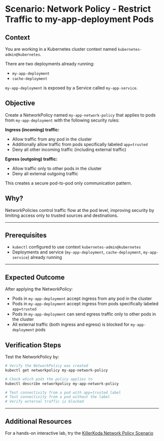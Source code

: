 # Scenario: Network Policy - Restrict Traffic to my-app-deployment Pods

## Context
You are working in a Kubernetes cluster context named `kubernetes-admin@kubernetes`.

There are two deployments already running:
- `my-app-deployment`
- `cache-deployment`

`my-app-deployment` is exposed by a Service called `my-app-service`.

## Objective
Create a NetworkPolicy named `my-app-network-policy` that applies to pods from `my-app-deployment` with the following security rules:

**Ingress (incoming) traffic:**
- Allow traffic from any pod in the cluster
- Additionally allow traffic from pods specifically labeled `app=trusted`
- Deny all other incoming traffic (including external traffic)

**Egress (outgoing) traffic:**
- Allow traffic only to other pods in the cluster
- Deny all external outgoing traffic

This creates a secure pod-to-pod only communication pattern.

## Why?
NetworkPolicies control traffic flow at the pod level, improving security by limiting access only to trusted sources and destinations.

---

## Prerequisites
- `kubectl` configured to use context `kubernetes-admin@kubernetes`
- Deployments and service (`my-app-deployment`, `cache-deployment`, `my-app-service`) already running

---

## Expected Outcome
After applying the NetworkPolicy:
- Pods in `my-app-deployment` accept ingress from any pod in the cluster
- Pods in `my-app-deployment` accept ingress from pods specifically labeled `app=trusted`
- Pods in `my-app-deployment` can send egress traffic only to other pods in the cluster
- All external traffic (both ingress and egress) is blocked for `my-app-deployment` pods

## Verification Steps
Test the NetworkPolicy by:
```bash
# Verify the NetworkPolicy was created
kubectl get networkpolicy my-app-network-policy

# Check which pods the policy applies to
kubectl describe networkpolicy my-app-network-policy

# Test connectivity from a pod with app=trusted label
# Test connectivity from a pod without the label
# Verify external traffic is blocked
```

---

## Additional Resources
For a hands-on interactive lab, try the [KillerKoda Network Policy Scenario](https://killercoda.com/sachin/course/CKA/network-policy)
